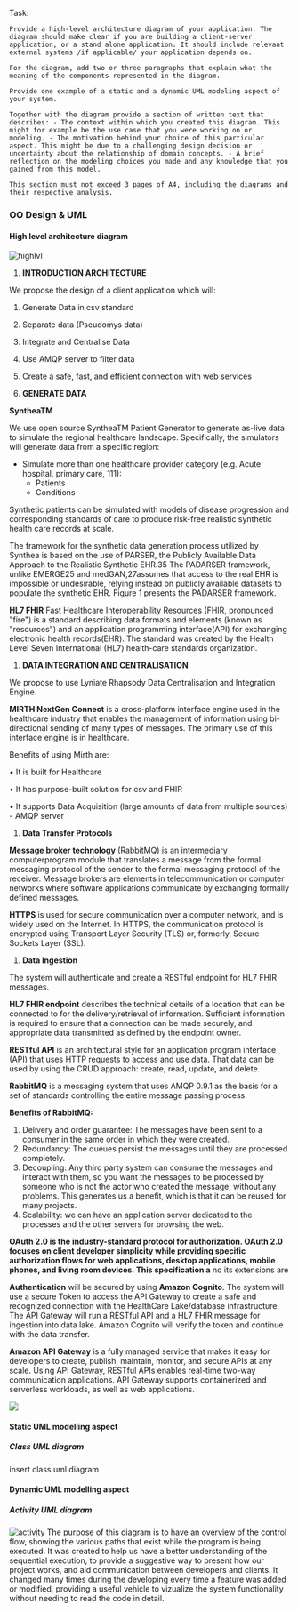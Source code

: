 Task:
```
Provide a high-level architecture diagram of your application. The diagram should make clear if you are building a client-server application, or a stand alone application. It should include relevant external systems /if applicable/ your application depends on. 

For the diagram, add two or three paragraphs that explain what the meaning of the components represented in the diagram.

Provide one example of a static and a dynamic UML modeling aspect of your system.

Together with the diagram provide a section of written text that describes: - The context within which you created this diagram. This might for example be the use case that you were working on or modeling. - The motivation behind your choice of this particular aspect. This might be due to a challenging design decision or uncertainty about the relationship of domain concepts. - A brief reflection on the modeling choices you made and any knowledge that you gained from this model.

This section must not exceed 3 pages of A4, including the diagrams and their respective analysis.
```

### OO Design & UML

#### High level architecture diagram 

![highlvl](https://github.com/spe-uob/Healthcare-Data-Simulators/blob/main/Documents/UML%20Diagrams/high-level%20architecture.jpeg)

1. **INTRODUCTION ARCHITECTURE**

We propose the design of a client application which will:

1. Generate Data in csv standard
2. Separate data (Pseudomys data)
3. Integrate and Centralise Data
4. Use AMQP server to filter data
5. Create a safe, fast, and efficient connection with web services

  1. **GENERATE DATA**

**SyntheaTM**

We use open source SyntheaTM Patient Generator to generate as-live data to simulate the regional healthcare landscape. Specifically, the simulators will generate data from a specific region:

- Simulate more than one healthcare provider category (e.g. Acute hospital, primary care, 111):
  - Patients
  - Conditions

Synthetic patients can be simulated with models of disease progression and corresponding standards of care to produce risk-free realistic synthetic health care records at scale.

The framework for the synthetic data generation process utilized by Synthea is based on the use of PARSER, the Publicly Available Data Approach to the Realistic Synthetic EHR.35 The PADARSER framework, unlike EMERGE25 and medGAN,27assumes that access to the real EHR is impossible or undesirable, relying instead on publicly available datasets to populate the synthetic EHR. Figure 1 presents the PADARSER framework.

**HL7 FHIR** Fast Healthcare Interoperability Resources (FHIR, pronounced &quot;fire&quot;) is a standard describing data formats and elements (known as &quot;resources&quot;) and an application programming interface(API) for exchanging electronic health records(EHR). The standard was created by the Health Level Seven International (HL7) health-care standards organization.

  1. **DATA INTEGRATION AND CENTRALISATION**

We propose to use Lyniate Rhapsody Data Centralisation and Integration Engine.

**MIRTH NextGen Connect** is a cross-platform interface engine used in the healthcare industry that enables the management of information using bi-directional sending of many types of messages. The primary use of this interface engine is in healthcare.

Benefits of using Mirth are:

• It is built for Healthcare

• It has purpose-built solution for csv and FHIR

• It supports Data Acquisition (large amounts of data from multiple sources) - AMQP server

  1. **Data Transfer Protocols**

**Message broker technology** (RabbitMQ) is an intermediary computerprogram module that translates a message from the formal messaging protocol of the sender to the formal messaging protocol of the receiver. Message brokers are elements in telecommunication or computer networks where software applications communicate by exchanging formally defined messages.

**HTTPS** is used for secure communication over a computer network, and is widely used on the Internet. In HTTPS, the communication protocol is encrypted using Transport Layer Security (TLS) or, formerly, Secure Sockets Layer (SSL).

  1. **Data Ingestion**

The system will authenticate and create a RESTful endpoint for HL7 FHIR messages.

**HL7 FHIR endpoint** describes the technical details of a location that can be connected to for the delivery/retrieval of information. Sufficient information is required to ensure that a connection can be made securely, and appropriate data transmitted as defined by the endpoint owner.

**RESTful API** is an architectural style for an application program interface (API) that uses HTTP requests to access and use data. That data can be used by using the CRUD approach: create, read, update, and delete.

**RabbitMQ** is a messaging system that uses AMQP 0.9.1 as the basis for a set of standards controlling the entire message passing process.

**Benefits of RabbitMQ:**

1. Delivery and order guarantee: The messages have been sent to a consumer in the same order in which they were created.
2. Redundancy: The queues persist the messages until they are processed completely.
3. Decoupling: Any third party system can consume the messages and interact with them, so you want the messages to be processed by someone who is not the actor who created the message, without any problems. This generates us a benefit, which is that it can be reused for many projects.
4. Scalability: we can have an application server dedicated to the processes and the other servers for browsing the web.

**OAuth 2.0 is the industry-standard protocol for authorization. OAuth 2.0 focuses on client developer simplicity while providing specific authorization flows for web applications, desktop applications, mobile phones, and living room devices. This specification a** nd its extensions are

**Authentication** will be secured by using **Amazon Cognito**. The system will use a secure Token to access the API Gateway to create a safe and recognized connection with the HealthCare Lake/database infrastructure. The API Gateway will run a RESTful API and a HL7 FHIR message for ingestion into data lake. Amazon Cognito will verify the token and continue with the data transfer.

**Amazon API Gateway** is a fully managed service that makes it easy for developers to create, publish, maintain, monitor, and secure APIs at any scale. Using API Gateway, RESTful APIs enables real-time two-way communication applications. API Gateway supports containerized and serverless workloads, as well as web applications.

![](RackMultipart20210430-4-4x9zrd_html_76ace17d81f0cabb.png)



#### Static UML modelling aspect

##### Class UML diagram
insert class uml diagram

#### Dynamic UML modelling aspect

##### Activity UML diagram
![activity](https://github.com/spe-uob/Healthcare-Data-Simulators/blob/main/Documents/UML%20Diagrams/Activity%20diagram1.png)
The purpose of this diagram is to have an overview of the control flow, showing the various paths that exist while the program is being executed. It was created to help us have a better understanding of the sequential execution, to provide a suggestive way to present how our project works, and aid communication between developers and clients. It changed many times during the developing every time a feature was added or modified, providing a useful vehicle to vizualize the system functionality without needing to read the code in detail.
